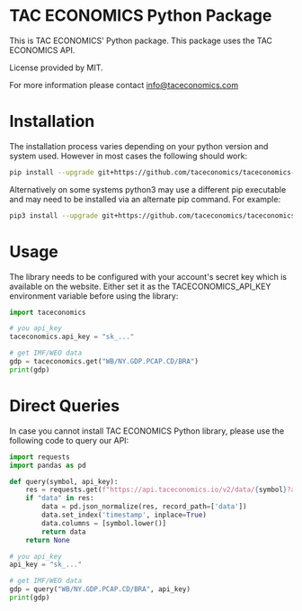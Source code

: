 # TAC ECONOMICS Python Package

This is TAC ECONOMICS' Python package. This package uses the TAC ECONOMICS API.

License provided by MIT.

For more information please contact info@taceconomics.com

# Installation

The installation process varies depending on your python version and system used. However in most cases the following should work:

```sh
pip install --upgrade git+https://github.com/taceconomics/taceconomics-python.git
```

Alternatively on some systems python3 may use a different pip executable and may need to be installed via an alternate pip command. For example:

```sh
pip3 install --upgrade git+https://github.com/taceconomics/taceconomics-python.git
```

# Usage

The library needs to be configured with your account's secret key which is available on the website. Either set it as the TACECONOMICS_API_KEY environment variable before using the library:

```python
import taceconomics

# you api_key
taceconomics.api_key = "sk_..."

# get IMF/WEO data
gdp = taceconomics.get("WB/NY.GDP.PCAP.CD/BRA")
print(gdp)
```


# Direct Queries

In case you cannot install TAC ECONOMICS Python library, please use the following code to query our API:

```python
import requests
import pandas as pd

def query(symbol, api_key):
    res = requests.get(f"https://api.taceconomics.io/v2/data/{symbol}?api_key={api_key}").json()
    if "data" in res:
        data = pd.json_normalize(res, record_path=['data'])
        data.set_index('timestamp', inplace=True)
        data.columns = [symbol.lower()]
        return data
    return None

# you api_key
api_key = "sk_..."

# get IMF/WEO data
gdp = query("WB/NY.GDP.PCAP.CD/BRA", api_key)
print(gdp)
```
